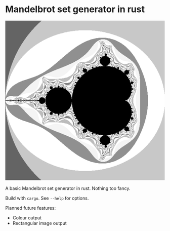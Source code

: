 # Mandelbrot set generator in rust

![Mandelbrot set](readme_image.png)

A basic Mandelbrot set generator in rust. Nothing too fancy. 

Build with `cargo`. See `--help` for options.

Planned future features:
 * Colour output
 * Rectangular image output
